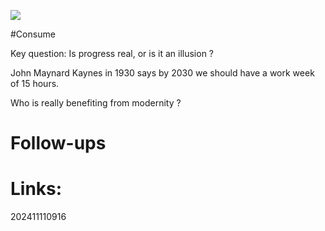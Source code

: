 ![](https://www.youtube.com/watch?v=8Pk654J8-5c)

#Consume 

Key question: Is progress real, or is it an illusion ? 

John Maynard Kaynes in 1930 says by 2030 we should have a work week of 15 hours.



Who is really benefiting from modernity ?



# Follow-ups


# Links: 



202411110916
